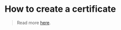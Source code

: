 # How to create a certificate

> Read more [here](https://pcom.pages.upb.ro/labs/lab12/create_certificate.html).

